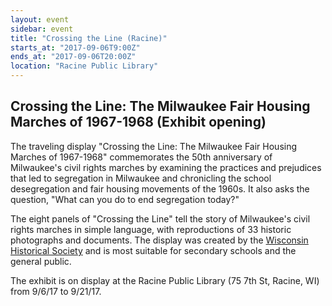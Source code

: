 ```yaml
---
layout: event
sidebar: event
title: "Crossing the Line (Racine)"
starts_at: "2017-09-06T9:00Z"
ends_at: "2017-09-06T20:00Z"
location: "Racine Public Library"
---
```


## Crossing the Line: The Milwaukee Fair Housing Marches of 1967-1968 (Exhibit opening) 

The traveling display "Crossing the Line: The Milwaukee Fair Housing Marches of 1967-1968" commemorates the 50th anniversary of Milwaukee's civil rights marches by examining the practices and prejudices that led to segregation in Milwaukee and chronicling the school desegregation and fair housing movements of the 1960s. It also asks the question, "What can you do to end segregation today?"
 
The eight panels of "Crossing the Line" tell the story of Milwaukee's civil rights marches in simple language, with reproductions of 33 historic photographs and documents. The display was created by the [Wisconsin Historical Society](https://www.wisconsinhistory.org//Records/Article/CS15090) and is most suitable for secondary schools and the general public.
 
The exhibit is on display at the Racine Public Library (75 7th St, Racine, WI) from 9/6/17 to 9/21/17.
